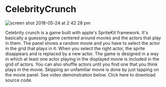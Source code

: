 # CelebrityCrunch
![screen shot 2018-05-24 at 2 42 28 pm](https://user-images.githubusercontent.com/6055656/40504942-c2b04ae8-5f60-11e8-926f-a076e301a3ad.png)

Celebrity crunch is a game built with apple's SpriteKit framework. It's basically a guessing game centered around movies and the actors that play in them. The panel shows a random movie and you have to select the actor in the grid that plays in it. When you select the right actor, the sprite disappears and is replaced by a new actor. The game is designed in a way in which at least one actor playing in the displayed movie is included in the grid of actors. You can also shuffle actors until you find one that you think plays in the movie. Skipping an unfamiliar movie is done by just tapping on the movie panel. See video demonstration below. Click here to download source code.

